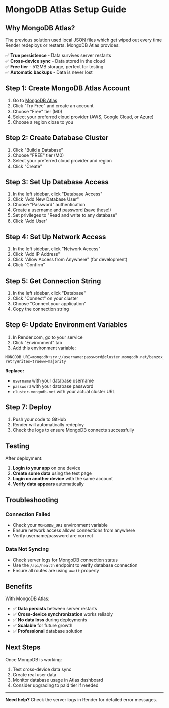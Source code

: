 # MongoDB Atlas Setup Guide

## Why MongoDB Atlas?

The previous solution used local JSON files which get wiped out every time Render redeploys or restarts. MongoDB Atlas provides:

✅ **True persistence** - Data survives server restarts  
✅ **Cross-device sync** - Data stored in the cloud  
✅ **Free tier** - 512MB storage, perfect for testing  
✅ **Automatic backups** - Data is never lost  

## Step 1: Create MongoDB Atlas Account

1. Go to [MongoDB Atlas](https://www.mongodb.com/atlas)
2. Click "Try Free" and create an account
3. Choose "Free" tier (M0)
4. Select your preferred cloud provider (AWS, Google Cloud, or Azure)
5. Choose a region close to you

## Step 2: Create Database Cluster

1. Click "Build a Database"
2. Choose "FREE" tier (M0)
3. Select your preferred cloud provider and region
4. Click "Create"

## Step 3: Set Up Database Access

1. In the left sidebar, click "Database Access"
2. Click "Add New Database User"
3. Choose "Password" authentication
4. Create a username and password (save these!)
5. Set privileges to "Read and write to any database"
6. Click "Add User"

## Step 4: Set Up Network Access

1. In the left sidebar, click "Network Access"
2. Click "Add IP Address"
3. Click "Allow Access from Anywhere" (for development)
4. Click "Confirm"

## Step 5: Get Connection String

1. In the left sidebar, click "Database"
2. Click "Connect" on your cluster
3. Choose "Connect your application"
4. Copy the connection string

## Step 6: Update Environment Variables

1. In Render.com, go to your service
2. Click "Environment" tab
3. Add this environment variable:

```
MONGODB_URI=mongodb+srv://username:password@cluster.mongodb.net/benzox_app?retryWrites=true&w=majority
```

**Replace:**
- `username` with your database username
- `password` with your database password
- `cluster.mongodb.net` with your actual cluster URL

## Step 7: Deploy

1. Push your code to GitHub
2. Render will automatically redeploy
3. Check the logs to ensure MongoDB connects successfully

## Testing

After deployment:

1. **Login to your app** on one device
2. **Create some data** using the test page
3. **Login on another device** with the same account
4. **Verify data appears** automatically

## Troubleshooting

### Connection Failed
- Check your `MONGODB_URI` environment variable
- Ensure network access allows connections from anywhere
- Verify username/password are correct

### Data Not Syncing
- Check server logs for MongoDB connection status
- Use the `/api/health` endpoint to verify database connection
- Ensure all routes are using `await` properly

## Benefits

With MongoDB Atlas:
- ✅ **Data persists** between server restarts
- ✅ **Cross-device synchronization** works reliably
- ✅ **No data loss** during deployments
- ✅ **Scalable** for future growth
- ✅ **Professional** database solution

## Next Steps

Once MongoDB is working:
1. Test cross-device data sync
2. Create real user data
3. Monitor database usage in Atlas dashboard
4. Consider upgrading to paid tier if needed

---

**Need help?** Check the server logs in Render for detailed error messages.
